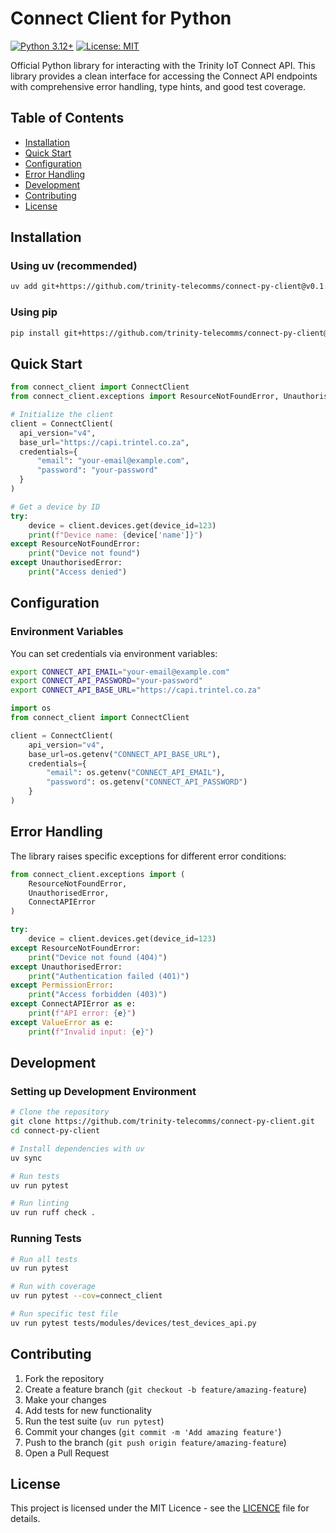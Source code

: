 # Connect Client for Python

[![Python 3.12+](https://img.shields.io/badge/python-3.12+-blue.svg)](https://www.python.org/downloads/)
[![License: MIT](https://img.shields.io/badge/License-MIT-yellow.svg)](https://opensource.org/licenses/MIT)

Official Python library for interacting with the Trinity IoT Connect API. 
This library provides a clean interface for accessing the Connect API endpoints 
with comprehensive error handling, type hints, and good test coverage.

## Table of Contents

- [Installation](#installation)
- [Quick Start](#quick-start)
- [Configuration](#configuration)
- [Error Handling](#error-handling)
- [Development](#development)
- [Contributing](#contributing)
- [License](#license)

## Installation

### Using uv (recommended)

```bash
uv add git+https://github.com/trinity-telecomms/connect-py-client@v0.1.0-alpha
```

### Using pip

```bash
pip install git+https://github.com/trinity-telecomms/connect-py-client@v0.1.0-alpha
```

## Quick Start

```python
from connect_client import ConnectClient
from connect_client.exceptions import ResourceNotFoundError, UnauthorisedError

# Initialize the client
client = ConnectClient(
  api_version="v4",
  base_url="https://capi.trintel.co.za",
  credentials={
      "email": "your-email@example.com",
      "password": "your-password"
  }
)

# Get a device by ID
try:
    device = client.devices.get(device_id=123)
    print(f"Device name: {device['name']}")
except ResourceNotFoundError:
    print("Device not found")
except UnauthorisedError:
    print("Access denied")
```

## Configuration

### Environment Variables

You can set credentials via environment variables:

```bash
export CONNECT_API_EMAIL="your-email@example.com"
export CONNECT_API_PASSWORD="your-password"
export CONNECT_API_BASE_URL="https://capi.trintel.co.za"
```

```python
import os
from connect_client import ConnectClient

client = ConnectClient(
    api_version="v4",
    base_url=os.getenv("CONNECT_API_BASE_URL"),
    credentials={
        "email": os.getenv("CONNECT_API_EMAIL"),
        "password": os.getenv("CONNECT_API_PASSWORD")
    }
)
```

## Error Handling

The library raises specific exceptions for different error conditions:

```python
from connect_client.exceptions import (
    ResourceNotFoundError,
    UnauthorisedError,
    ConnectAPIError
)

try:
    device = client.devices.get(device_id=123)
except ResourceNotFoundError:
    print("Device not found (404)")
except UnauthorisedError:
    print("Authentication failed (401)")
except PermissionError:
    print("Access forbidden (403)")
except ConnectAPIError as e:
    print(f"API error: {e}")
except ValueError as e:
    print(f"Invalid input: {e}")
```

## Development

### Setting up Development Environment

```bash
# Clone the repository
git clone https://github.com/trinity-telecomms/connect-py-client.git
cd connect-py-client

# Install dependencies with uv
uv sync

# Run tests
uv run pytest

# Run linting
uv run ruff check .
```

### Running Tests

```bash
# Run all tests
uv run pytest

# Run with coverage
uv run pytest --cov=connect_client

# Run specific test file
uv run pytest tests/modules/devices/test_devices_api.py
```

## Contributing

1. Fork the repository
2. Create a feature branch (`git checkout -b feature/amazing-feature`)
3. Make your changes
4. Add tests for new functionality
5. Run the test suite (`uv run pytest`)
6. Commit your changes (`git commit -m 'Add amazing feature'`)
7. Push to the branch (`git push origin feature/amazing-feature`)
8. Open a Pull Request

## License

This project is licensed under the MIT Licence - 
see the [LICENCE](LICENSE) file for details.